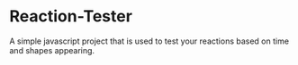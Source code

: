 # Reaction-Tester
A simple javascript project that is used to test your reactions based on time and shapes appearing.
